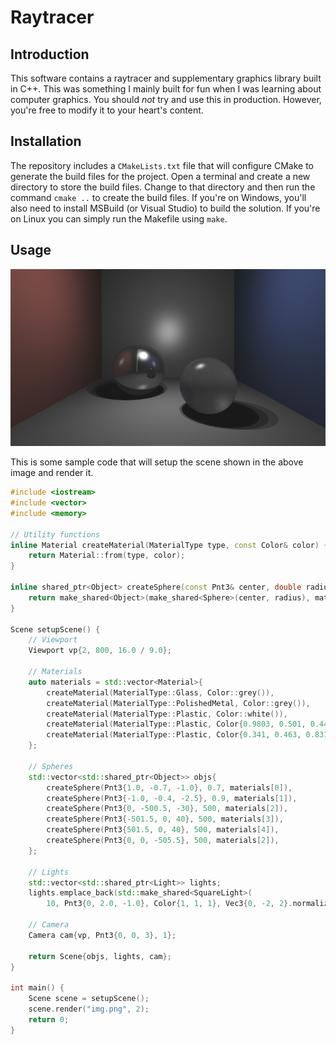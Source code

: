 # Raytracer

## Introduction

This software contains a raytracer and supplementary graphics library built in C++. This was something I mainly built for fun when I was learning about computer graphics. You should *not* try and use this in production. However, you're free to modify it to your heart's content.

## Installation
The repository includes a `CMakeLists.txt` file that will configure CMake to generate the build files for the project. Open a terminal and create a new directory to store the build files. Change to that directory and then run the command ```cmake ..``` to create the build files. If you're on Windows, you'll also need to install MSBuild (or Visual Studio) to build the solution. If you're on Linux you can simply run the Makefile using `make`.


## Usage
![App Screenshot](/images/img.png)

This is some sample code that will setup the scene shown in the above image and render it. 
```cpp
#include <iostream>
#include <vector>
#include <memory>

// Utility functions
inline Material createMaterial(MaterialType type, const Color& color) {
    return Material::from(type, color);
}

inline shared_ptr<Object> createSphere(const Pnt3& center, double radius, const Material& material) {
    return make_shared<Object>(make_shared<Sphere>(center, radius), material);
}

Scene setupScene() {
    // Viewport
    Viewport vp{2, 800, 16.0 / 9.0};

    // Materials
    auto materials = std::vector<Material>{
        createMaterial(MaterialType::Glass, Color::grey()),
        createMaterial(MaterialType::PolishedMetal, Color::grey()),
        createMaterial(MaterialType::Plastic, Color::white()),
        createMaterial(MaterialType::Plastic, Color{0.9803, 0.501, 0.447}),
        createMaterial(MaterialType::Plastic, Color{0.341, 0.463, 0.831}),
    };

    // Spheres
    std::vector<std::shared_ptr<Object>> objs{
        createSphere(Pnt3{1.0, -0.7, -1.0}, 0.7, materials[0]),
        createSphere(Pnt3{-1.0, -0.4, -2.5}, 0.9, materials[1]),
        createSphere(Pnt3{0, -500.5, -30}, 500, materials[2]),
        createSphere(Pnt3{-501.5, 0, 40}, 500, materials[3]),
        createSphere(Pnt3{501.5, 0, 40}, 500, materials[4]),
        createSphere(Pnt3{0, 0, -505.5}, 500, materials[2]),
    };

    // Lights
    std::vector<std::shared_ptr<Light>> lights;
    lights.emplace_back(std::make_shared<SquareLight>(
        10, Pnt3{0, 2.0, -1.0}, Color{1, 1, 1}, Vec3{0, -2, 2}.normalize(), 1));

    // Camera
    Camera cam{vp, Pnt3{0, 0, 3}, 1};

    return Scene{objs, lights, cam};
}

int main() {
    Scene scene = setupScene();
    scene.render("img.png", 2);
    return 0;
}


```
